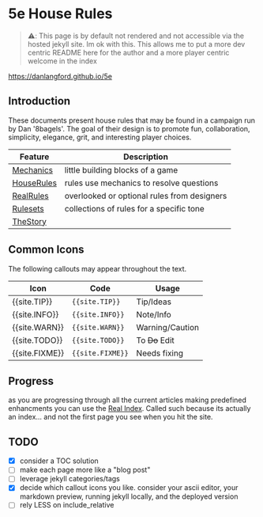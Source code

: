 # 5e House Rules

>⚠️: This page is by default not rendered and not accessible via the hosted jekyll site. Im ok with this. This allows me to put a more dev centric README here for the author and a more player centric welcome in the index

https://danlangford.github.io/5e

## Introduction

These documents present house rules that may be found in a campaign run by Dan '8bagels'.
The goal of their design is to promote fun, collaboration, simplicity, elegance, grit, and interesting player choices.


| Feature                     | Description
|-----------------------------|-----------------------------
| [Mechanics](mechanics/index.md)   | little building blocks of a game
| [HouseRules](rules/index.md) | rules use mechanics to resolve questions
| [RealRules](rules/RealRules.md)   | overlooked or optional rules from designers
| [Rulesets](rulesets/index.md)     | collections of rules for a specific tone
| [TheStory](TheStory.md)     |


## Common Icons

The following callouts may appear throughout the text. 

| Icon | Code | Usage
|------|-------|---
| {{site.TIP}}  | `{{site.TIP}}`  | Tip/Ideas
| {{site.INFO}} | `{{site.INFO}}` | Note/Info
| {{site.WARN}} | `{{site.WARN}}` | Warning/Caution
| {{site.TODO}} | `{{site.TODO}}` | To ~~Do~~ Edit
| {{site.FIXME}} | `{{site.FIXME}}` | Needs fixing

## Progress

as you are progressing through all the current articles making predefined enhancments you can use the [Real Index](realindex.md). Called such because its actually an index... and not the first page you see when you hit the site. 

## TODO

- [x] consider a TOC solution
- [ ] make each page more like a "blog post"
- [ ] leverage jekyll categories/tags 
- [x] decide which callout icons you like. consider your ascii editor, your markdown preview, running jekyll locally, and the deployed version
- [ ] rely LESS on include_relative
